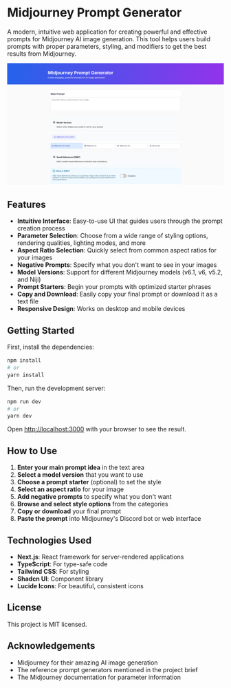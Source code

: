 # Midjourney Prompt Generator

A modern, intuitive web application for creating powerful and effective prompts for Midjourney AI image generation. This tool helps users build prompts with proper parameters, styling, and modifiers to get the best results from Midjourney.

![Midjourney Prompt Generator Screenshot](/public/images/prompt-gen.png)

## Features

- **Intuitive Interface**: Easy-to-use UI that guides users through the prompt creation process
- **Parameter Selection**: Choose from a wide range of styling options, rendering qualities, lighting modes, and more
- **Aspect Ratio Selection**: Quickly select from common aspect ratios for your images
- **Negative Prompts**: Specify what you don't want to see in your images
- **Model Versions**: Support for different Midjourney models (v6.1, v6, v5.2, and Niji)
- **Prompt Starters**: Begin your prompts with optimized starter phrases
- **Copy and Download**: Easily copy your final prompt or download it as a text file
- **Responsive Design**: Works on desktop and mobile devices

## Getting Started

First, install the dependencies:

```bash
npm install
# or
yarn install
```

Then, run the development server:

```bash
npm run dev
# or
yarn dev
```

Open [http://localhost:3000](http://localhost:3000) with your browser to see the result.

## How to Use

1. **Enter your main prompt idea** in the text area
2. **Select a model version** that you want to use
3. **Choose a prompt starter** (optional) to set the style
4. **Select an aspect ratio** for your image
5. **Add negative prompts** to specify what you don't want
6. **Browse and select style options** from the categories
7. **Copy or download** your final prompt
8. **Paste the prompt** into Midjourney's Discord bot or web interface

## Technologies Used

- **Next.js**: React framework for server-rendered applications
- **TypeScript**: For type-safe code
- **Tailwind CSS**: For styling
- **Shadcn UI**: Component library
- **Lucide Icons**: For beautiful, consistent icons

## License

This project is MIT licensed.

## Acknowledgements

- Midjourney for their amazing AI image generation
- The reference prompt generators mentioned in the project brief
- The Midjourney documentation for parameter information
